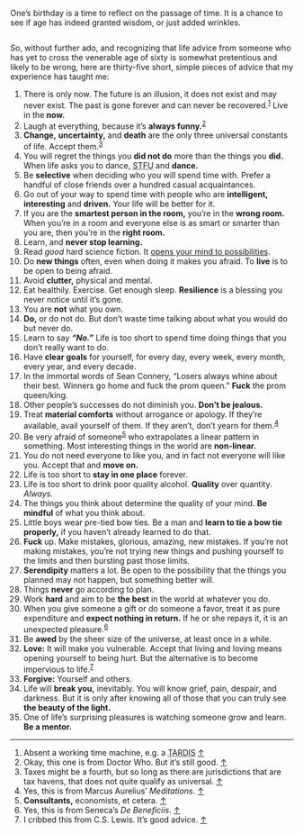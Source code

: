 <p class="lede">One’s birthday is a time to reflect on the passage of time. It is a chance to see if age has indeed granted wisdom, or just added wrinkles.</p>

<div class="image x">
    <img alt="" sizes="54.0rem, min-width: 35.5625em and max-width: 56.2500em) 60.9rem, (min-width: 56.3125em) 87.5rem" srcset="https://media.lucasktlee.com/images/posts/20160502-beach-s.jpg 540w, https://media.lucasktlee.com/images/posts/20160502-beach-m.jpg 609w, https://media.lucasktlee.com/images/posts/20160502-beach-l.jpg 725w, https://media.lucasktlee.com/images/posts/20160502-beach-x.jpg 875w, https://media.lucasktlee.com/images/posts/20160502-beach-s-@2x.jpg 1080w, https://media.lucasktlee.com/images/posts/20160502-beach-m-@2x.jpg 1218w, https://media.lucasktlee.com/images/posts/20160502-beach-l-@2x.jpg 1450w, https://media.lucasktlee.com/images/posts/20160502-beach-x-@2x.jpg 1750w" src="https://media.lucasktlee.com/images/posts/20160502-beach-s.jpg" />
</div>

So, without further ado, and recognizing that life advice from someone who has yet to cross the venerable age of sixty is somewhat pretentious and likely to be wrong, here are thirty-five short, simple pieces of advice that my experience has taught me:

1. There is only now. The future is an illusion, it does not exist and may never exist. The past is gone forever and can never be recovered.<sup><a href="#fn01" id="fref01">1</a></sup> Live in the __now.__
2. Laugh at everything, because it’s __always funny.__<sup><a href="#fn02" id="fref02">2</a></sup>
3. __Change,__ __uncertainty,__ and __death__ are the only three universal constants of life. Accept them.<sup><a href="#fn03" id="fref03">3</a></sup>
4. You will regret the things you __did not do__ more than the things you __did.__ When life asks you to dance, <abbr title="Shut the Fuck Up">STFU</abbr> and __dance.__
5. Be __selective__ when deciding who you will spend time with. Prefer a handful of close friends over a hundred casual acquaintances.
6. Go out of your way to spend time with people who are __intelligent,__ __interesting__ and __driven.__ Your life will be better for it.
7. If you are the __smartest person in the room,__ you’re in the __wrong room.__ When you’re in a room and everyone else is as smart or smarter than you are, then you’re in the __right room.__
8. Learn, and __never stop learning.__
9. Read _good_ hard science fiction. It [opens your mind to possibilities](http://lucasktlee.com/2015/05/14/why-i-read-science-fiction/).
10. Do __new things__ often, even when doing it makes you afraid. To __live__ is to be open to being afraid.
11. Avoid __clutter,__ physical and mental.
12. Eat healthily. Exercise. Get enough sleep. __Resilience__ is a blessing you never notice until it’s gone.
13. You are __not__ what you own.
14. __Do,__ or do not do. But don’t waste time talking about what you would do but never do.
15. Learn to say ___“No.”___ Life is too short to spend time doing things that you don’t really want to do.
16. Have __clear goals__ for yourself, for every day, every week, every month, every year, and every decade.
17. In the immortal words of Sean Connery, “Losers always whine about their best. Winners go home and fuck the prom queen.” __Fuck__ the prom queen/king.
18. Other people’s successes do not diminish you. __Don’t be jealous.__
19. Treat __material comforts__ without arrogance or apology. If they’re available, avail yourself of them. If they aren’t, don’t yearn for them.<sup><a href="#fn04" id="fref04">4</a></sup>
20. Be very afraid of someone<sup><a href="#fn05" id="fref05">5</a></sup> who extrapolates a linear pattern in something. Most interesting things in the world are __non-linear.__
21. You do not need everyone to like you, and in fact not everyone will like you. Accept that and __move on.__
22. Life is too short to __stay in one place__ forever.
23. Life is too short to drink poor quality alcohol. __Quality__ over quantity. _Always._
24. The things you think about determine the quality of your mind. __Be mindful__ of what you think about.
25. Little boys wear pre-tied bow ties. Be a man and __learn to tie a bow tie properly,__ if you haven’t already learned to do that.
26. __Fuck__ up. Make mistakes, glorious, amazing, new mistakes. If you’re not making mistakes, you’re not trying new things and pushing yourself to the limits and then bursting past those limits.
27. __Serendipity__ matters a lot. Be open to the possibility that the things you planned may not happen, but something better will.
28. Things __never__ go according to plan.
29. Work __hard__ and aim to be __the best__ in the world at whatever you do.
30. When you give someone a gift or do someone a favor, treat it as pure expenditure and __expect nothing in return.__ If he or she repays it, it is an unexpected pleasure.<sup><a href="#fn06" id="fref06">6</a></sup>
31. Be __awed__ by the sheer size of the universe, at least once in a while.
32. __Love:__ It will make you vulnerable. Accept that living and loving means opening yourself to being hurt. But the alternative is to become impervious to life.<sup><a href="#fn07" id="fref07">7</a></sup>
33. __Forgive:__ Yourself and others.
34. Life will __break you,__ inevitably. You will know grief, pain, despair, and darkness. But it is only after knowing all of those that you can truly see __the beauty of the light.__
35. One of life’s surprising pleasures is watching someone grow and learn. __Be a mentor.__

<div class="footnotes">
    <hr class="w-50" />
    <ol>
        <li id="fn01">Absent a working time machine, e.g. a <abbr title="Time and Relative Dimension in Space">TARDIS</abbr> <a href="#fref01">&#8593;</a></li>
        <li id="fn02">Okay, this one is from Doctor Who. But it’s still good. <a href="#fref02">&#8593;</a></li>
        <li id="fn03">Taxes might be a fourth, but so long as there are jurisdictions that are tax havens, that does not quite qualify as universal. <a href="#fref03">&#8593;</a></li>
        <li id="fn04">Yes, this is from Marcus Aurelius’ <cite>Meditations</cite>. <a href="#fref04">&#8593;</a></li>
        <li id="fn05"><strong>Consultants,</strong> economists, et cetera. <a href="#fref05">&#8593;</a></li>
        <li id="fn06">Yes, this is from Seneca’s <cite>De Beneficiis</cite>. <a href="#fref06">&#8593;</a></li>
        <li id="fn07">I cribbed this from C.S. Lewis. It’s good advice. <a href="#fref07">&#8593;</a></li>
    </ol>
</div>
